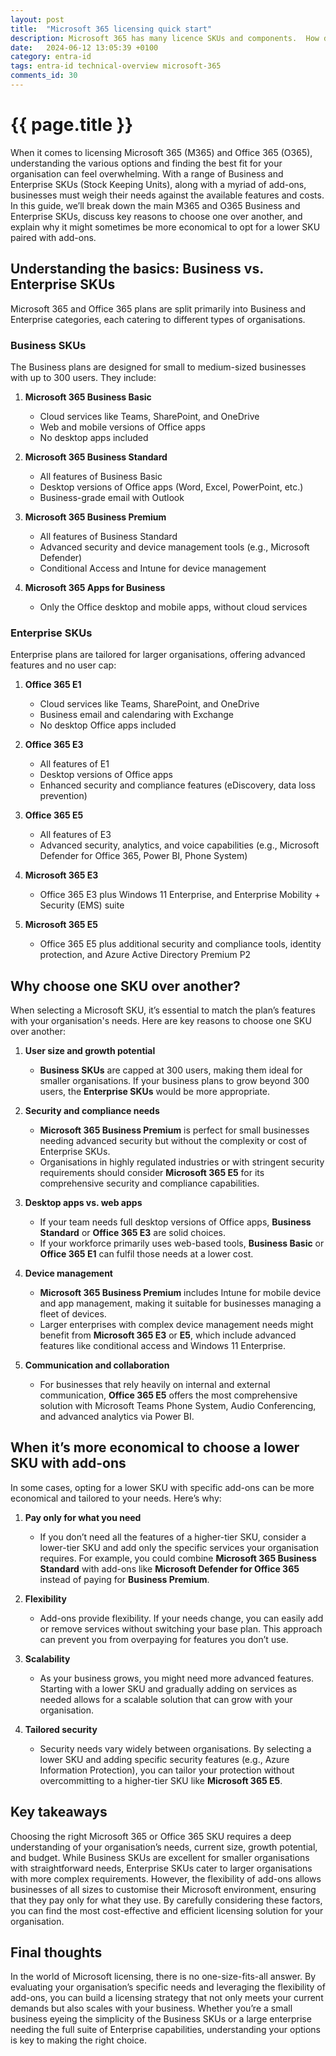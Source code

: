 ```yaml
---
layout: post
title:  "Microsoft 365 licensing quick start"
description: Microsoft 365 has many licence SKUs and components.  How do you pick the appropriate SKU or combination of SKUs?
date:   2024-06-12 13:05:39 +0100
category: entra-id
tags: entra-id technical-overview microsoft-365
comments_id: 30
---
```

<h1>{{ page.title }}</h1>

When it comes to licensing Microsoft 365 (M365) and Office 365 (O365), understanding the various options and finding the best fit for your organisation can feel overwhelming. With a range of Business and Enterprise SKUs (Stock Keeping Units), along with a myriad of add-ons, businesses must weigh their needs against the available features and costs. In this guide, we’ll break down the main M365 and O365 Business and Enterprise SKUs, discuss key reasons to choose one over another, and explain why it might sometimes be more economical to opt for a lower SKU paired with add-ons.

## Understanding the basics: Business vs. Enterprise SKUs

Microsoft 365 and Office 365 plans are split primarily into Business and Enterprise categories, each catering to different types of organisations.

### Business SKUs

The Business plans are designed for small to medium-sized businesses with up to 300 users. They include:

1. **Microsoft 365 Business Basic**
   - Cloud services like Teams, SharePoint, and OneDrive
   - Web and mobile versions of Office apps
   - No desktop apps included

2. **Microsoft 365 Business Standard**
   - All features of Business Basic
   - Desktop versions of Office apps (Word, Excel, PowerPoint, etc.)
   - Business-grade email with Outlook

3. **Microsoft 365 Business Premium**
   - All features of Business Standard
   - Advanced security and device management tools (e.g., Microsoft Defender)
   - Conditional Access and Intune for device management

4. **Microsoft 365 Apps for Business**
   - Only the Office desktop and mobile apps, without cloud services

### Enterprise SKUs

Enterprise plans are tailored for larger organisations, offering advanced features and no user cap:

1. **Office 365 E1**
   - Cloud services like Teams, SharePoint, and OneDrive
   - Business email and calendaring with Exchange
   - No desktop Office apps included

2. **Office 365 E3**
   - All features of E1
   - Desktop versions of Office apps
   - Enhanced security and compliance features (eDiscovery, data loss prevention)

3. **Office 365 E5**
   - All features of E3
   - Advanced security, analytics, and voice capabilities (e.g., Microsoft Defender for Office 365, Power BI, Phone System)

4. **Microsoft 365 E3**
   - Office 365 E3 plus Windows 11 Enterprise, and Enterprise Mobility + Security (EMS) suite

5. **Microsoft 365 E5**
   - Office 365 E5 plus additional security and compliance tools, identity protection, and Azure Active Directory Premium P2

## Why choose one SKU over another?

When selecting a Microsoft SKU, it’s essential to match the plan’s features with your organisation's needs. Here are key reasons to choose one SKU over another:

1. **User size and growth potential**
   - **Business SKUs** are capped at 300 users, making them ideal for smaller organisations. If your business plans to grow beyond 300 users, the **Enterprise SKUs** would be more appropriate.
   
2. **Security and compliance needs**
   - **Microsoft 365 Business Premium** is perfect for small businesses needing advanced security but without the complexity or cost of Enterprise SKUs.
   - Organisations in highly regulated industries or with stringent security requirements should consider **Microsoft 365 E5** for its comprehensive security and compliance capabilities.

3. **Desktop apps vs. web apps**
   - If your team needs full desktop versions of Office apps, **Business Standard** or **Office 365 E3** are solid choices.
   - If your workforce primarily uses web-based tools, **Business Basic** or **Office 365 E1** can fulfil those needs at a lower cost.

4. **Device management**
   - **Microsoft 365 Business Premium** includes Intune for mobile device and app management, making it suitable for businesses managing a fleet of devices.
   - Larger enterprises with complex device management needs might benefit from **Microsoft 365 E3** or **E5**, which include advanced features like conditional access and Windows 11 Enterprise.

5. **Communication and collaboration**
   - For businesses that rely heavily on internal and external communication, **Office 365 E5** offers the most comprehensive solution with Microsoft Teams Phone System, Audio Conferencing, and advanced analytics via Power BI.

## When it’s more economical to choose a lower SKU with add-ons

In some cases, opting for a lower SKU with specific add-ons can be more economical and tailored to your needs. Here’s why:

1. **Pay only for what you need**
   - If you don’t need all the features of a higher-tier SKU, consider a lower-tier SKU and add only the specific services your organisation requires. For example, you could combine **Microsoft 365 Business Standard** with add-ons like **Microsoft Defender for Office 365** instead of paying for **Business Premium**.

2. **Flexibility**
   - Add-ons provide flexibility. If your needs change, you can easily add or remove services without switching your base plan. This approach can prevent you from overpaying for features you don’t use.

3. **Scalability**
   - As your business grows, you might need more advanced features. Starting with a lower SKU and gradually adding on services as needed allows for a scalable solution that can grow with your organisation.

4. **Tailored security**
   - Security needs vary widely between organisations. By selecting a lower SKU and adding specific security features (e.g., Azure Information Protection), you can tailor your protection without overcommitting to a higher-tier SKU like **Microsoft 365 E5**.

## Key takeaways

Choosing the right Microsoft 365 or Office 365 SKU requires a deep understanding of your organisation’s needs, current size, growth potential, and budget. While Business SKUs are excellent for smaller organisations with straightforward needs, Enterprise SKUs cater to larger organisations with more complex requirements. However, the flexibility of add-ons allows businesses of all sizes to customise their Microsoft environment, ensuring that they pay only for what they use. By carefully considering these factors, you can find the most cost-effective and efficient licensing solution for your organisation.

## Final thoughts

In the world of Microsoft licensing, there is no one-size-fits-all answer. By evaluating your organisation’s specific needs and leveraging the flexibility of add-ons, you can build a licensing strategy that not only meets your current demands but also scales with your business. Whether you’re a small business eyeing the simplicity of the Business SKUs or a large enterprise needing the full suite of Enterprise capabilities, understanding your options is key to making the right choice.
